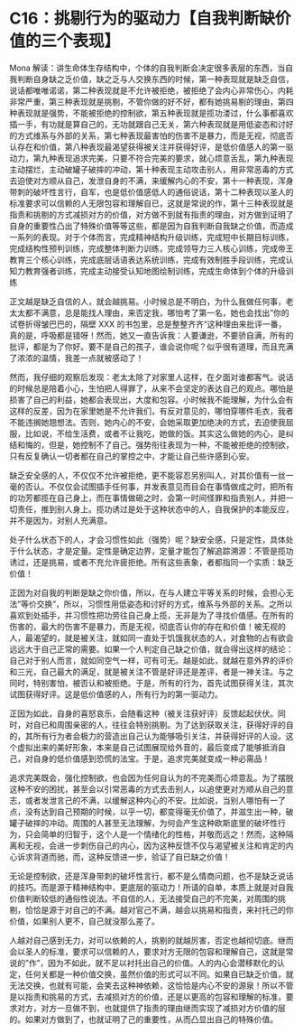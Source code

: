 # C16：挑剔行为的驱动力【自我判断缺价值的三个表现】

Mona 解读：讲生命体生存结构中，个体的自我判断会决定很多表层的东西，当自我判断自身缺之乏价值，缺之乏与人交换东西的时候，第一种表现就是缺乏自信，说话都唯唯诺诺，第二种表现就是不允许被拒绝，被拒绝了会内心非常伤心，内耗非常严重，第三种表现就是挑剔，不管你做的好不好，都有她挑易剔的理由，第四种表现就是强势，不能被拒绝的控制欲，第五种表现就是揽功溇过，什么事都喜欢插一手，有功就是算自己的，无功就跟自己无关，第六种表现就是用低姿态和讨好的方式维系与外部的关系，第七种表现最害怕的伤害不是暴力，而是无视，彻底否认存在和价值，第八种表现最渴望获得被关注并获得好评，是低价值感人的第一驱动力，第九种表现追求完美，只要不符合完美的要求，就心烦意舌乱，第九种表现主动摆烂，主动破罐子破摔的冲动，第十种表现主动攻击别人，用非常恶毒的方式去迫使对方顺从自己，发泄自身的不满，来缓解内心的不安，第十一种表现，浑身带刺的破坏性言行，自军，也是低价值感低人的通俗说话，第十二种表现以圣人的标准要求可以信赖的人无限包容和理解自已，这就是常说的作，第十三种表现就是指责和挑剔的方式减损对方的价值，对方做不到就有指责的理由，对方做到证明了自身的重要性凸出了特殊价值等等这些，都是因为自我判断自我缺之价值，而造成一系列的表现。对于个体而言，完成精神结构升级训练，完成短中长期目标训练，完成结构性预判训练，完成整体判断力训练，完成领导力三人核心训练，完成帝王教育三个核心训练，完成底层话语表达系统训练，完成有效制胜手段训练，完成认知力教育强者训练，完成主动接受认知地图绘制训练，完成生命体到个体的升级训练

正文越是缺乏自信的人，就会越挑易。小时候总是不明白，为什么我做任何事，老太太都不满意，总是能找人理由，来否定我，哪怕考了第一名，她也会找出”你的试卷折得皱巴巴的，隔壁 XXX 的书包里，总是整整齐齐“这种理由来批评一番，真的是，呼吸都是错呀！然而，她又一直告诉我：人要谦逊，不要骄自满，所有的批评，都是为了你好。要不是自己的孩子，谁会说你呢？似乎很有道理，而且充满了浓浓的温情，我差一点就被感动了！

然而，我仔细的观察后发现：老太太除了对家里人这样，在夕面对谁都客气。说话的时候总是陪着小心，生怕把人得罪了，从来不会坚定的表达自己的观点。哪怕是损害了自己的利益，她都会表现出，大度和包容。小时候我不能理解，为什么会有这样的反差，因为在家里她是不允许我们，有反对意见的，哪怕穿哪件毛衣，我者不能违搁她翘想法。否则，她内心的不安，会她采取更加绝决的方式，去迫使我屈服，比如说，不给生活费，或者不让我吃，她做的饭。其实这么做她的内心，是纠结和悔的，但是，她控制不了自己。强势衔往表现为一种，不能被拒绝的控制欲，只有反复确认一切者都在自己的掌控之中，才能让自己些许感到心安。

缺乏安全感的人，不仅仅不允许被拒绝，更不能容忍另别叫人，对其价值有一丝一毫的否认。不仅仅会试图插手任何事，并发表意见而目会在事情做成之时，把所有的功芳都揽在自己身上，而在事情做砸之时，会第一时间怪罪和指责别人，并把一切责任，推到别人身上。揽功诱过是处于这种状态中的人，自我保护的本能反应，并不是因为，对别人充满意。

处子什么状态下的人，才会习惯性如此（强势）呢？缺安全感，只是定性，具体处于什么状态，才是定量。定性是确定边界，定量才能包了解追踪溯源：不管是揽功诱过，还是挑易，或者不充允许疲拒绝。所有这些表象，者都指同一个实质：缺乏价值！

正因为对自我的判断是缺之你价值，所以，在与人建立平等关系的时候，会担心无法”等价交换”，所以，习惯性用低姿态和讨好的方式，维系与外部的关系。之所以喜欢到处插手，并习惯性把功劳往自己身上揽，无非是为了寻找价值感。在所有的伤害的，最大的伤害不是暴力，而是无视，彻底否认你的存在和价值！被无视的人，最渴望的，就是被关注，就如同一直处于饥饿我状态的人，对食物的占有欲会远远大于自己正常的需要。如果一个人判定自己缺之价值，就会得出这样的结论：自己对于别人而言，就如同空气一样，可有可无。越是如此，就越在意外界的评价和三光，自己最大的满足，就是被关注不管是好评还是差评，者是一神关注。与之同时，特别害怕，被否认和被拒绝。于是，所有的行为，首先试图获得关注，其次试图获得好评。这是低价值感的人，所有行为的第一驱动力。

正因为如此，自身的喜怒哀乐，会随看这种（被关注获好评）反馈起起伏伏。同时，对自已和周围亲密的人，往往会特别挑剔。为了达到获取关注，获得好评的自的，其所有行为者会极力的营造出自己认为能够吸引关注，并获得好评的人设。这个虚拟出来的美好形象，本来是自己试图展现给外音的，最后变成了能够抵消自己，对自身的低价值感到恐慌的法宝。于是，追求完美就变成一种必需品！

追求完美既会，强化控制欲，也会因为任何自认为的不完美而心烦意乱。为了摆脱这种不安的困扰，甚至会以引常恶毒的方式去击别人，以追使更对方顺从自己的意志，或者发泄言己的不满，以缓解这种内心的不安。比如说，当别人哪怕有一了点，没有达到自己预期的时候，以乎一切，都变得毫无价值了，并滋生出一种，破罐子破摔的冲动。周围的人甚至无法理解，为何会产生这种欧斯底里的破坏性行为，只会简单的归智于，这个人是一个情绪化的性格，并敬而远之！然而，这种隔离和无视，会进一步刺伤自己的内心，因为这种反馈不仅与渴望被关注和肯定的内心诉求背道而驰，而，这种反馈进一步，验证了自已缺之价值！

无论是控制欲，还是浑身带刺的破坏性言行，都不是么情商问题，也不是缺乏说话的技巧。而是源于精神结构中，更底层的驱动力！所请的自单，本质上就是对自我价值判断较低的通俗性说法。不自信的人，无法接受自己的不完美，对周围的挑剔，恰恰是源于对自己的不满。越对官己不满，越会以挑易和指责，来衬托己的你价值，如果别人更不，自己就没那么差了。

人越对自己感到无力，对可以依赖的人，挑剔的就越厉害，否定也越彻切底。继而会以圣人的标准，要求可以信赖的人，要求对方无限的包容和理解自己，这就是常说的”作”，因为不如此，就不足以衬托出自己的价值。人的内心会潜移默化的认定，任何关都是一种价值交换，虽然价值的形式可以不同。如果自已缺乏价值，就无法交换，也就有可能，会笑去这种神依赖，这恰恰是内心不安的源泉！所以不管是以指责和挑易的方式，去减损对方的价值，还是以更高的包容和理解的标准，要求对方，对方一旦做不到，也就提供了指责的理由继而实现了减损对方价值的层的。如果对方做到了，也就证明了己的重要性，从而凸显出自己的特殊价值。